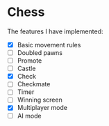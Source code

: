 # Chess

The features I have implemented:
- [X] Basic movement rules
- [ ] Doubled pawns
- [ ] Promote
- [ ] Castle
- [X] Check
- [ ] Checkmate
- [ ] Timer
- [ ] Winning screen
- [X] Multiplayer mode
- [ ] AI mode
